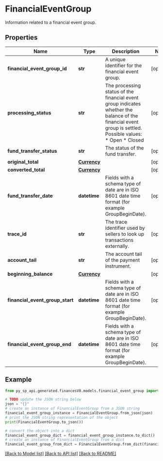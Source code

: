 # FinancialEventGroup

Information related to a financial event group.

## Properties

Name | Type | Description | Notes
------------ | ------------- | ------------- | -------------
**financial_event_group_id** | **str** | A unique identifier for the financial event group. | [optional] 
**processing_status** | **str** | The processing status of the financial event group indicates whether the balance of the financial event group is settled.  Possible values:  * Open  * Closed | [optional] 
**fund_transfer_status** | **str** | The status of the fund transfer. | [optional] 
**original_total** | [**Currency**](Currency.md) |  | [optional] 
**converted_total** | [**Currency**](Currency.md) |  | [optional] 
**fund_transfer_date** | **datetime** | Fields with a schema type of date are in ISO 8601 date time format (for example GroupBeginDate). | [optional] 
**trace_id** | **str** | The trace identifier used by sellers to look up transactions externally. | [optional] 
**account_tail** | **str** | The account tail of the payment instrument. | [optional] 
**beginning_balance** | [**Currency**](Currency.md) |  | [optional] 
**financial_event_group_start** | **datetime** | Fields with a schema type of date are in ISO 8601 date time format (for example GroupBeginDate). | [optional] 
**financial_event_group_end** | **datetime** | Fields with a schema type of date are in ISO 8601 date time format (for example GroupBeginDate). | [optional] 

## Example

```python
from py_sp_api.generated.financesV0.models.financial_event_group import FinancialEventGroup

# TODO update the JSON string below
json = "{}"
# create an instance of FinancialEventGroup from a JSON string
financial_event_group_instance = FinancialEventGroup.from_json(json)
# print the JSON string representation of the object
print(FinancialEventGroup.to_json())

# convert the object into a dict
financial_event_group_dict = financial_event_group_instance.to_dict()
# create an instance of FinancialEventGroup from a dict
financial_event_group_from_dict = FinancialEventGroup.from_dict(financial_event_group_dict)
```
[[Back to Model list]](../README.md#documentation-for-models) [[Back to API list]](../README.md#documentation-for-api-endpoints) [[Back to README]](../README.md)



